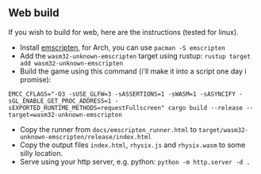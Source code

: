 ## Web build
If you wish to build for web, here are the instructions (tested for linux).

- Install [emscripten](https://emscripten.org/docs/getting_started/downloads.html#), for Arch, you can use `pacman -S emscripten`
- Add the `wasm32-unknown-emscripten` target using rustup: `rustup target add wasm32-unknown-emscripten`
- Build the game using this command (i'll make it into a script one day i promise):
```
EMCC_CFLAGS="-O3 -sUSE_GLFW=3 -sASSERTIONS=1 -sWASM=1 -sASYNCIFY -sGL_ENABLE_GET_PROC_ADDRESS=1 -sEXPORTED_RUNTIME_METHODS=requestFullscreen" cargo build --release --target=wasm32-unknown-emscripten
```
- Copy the runner from `docs/emscripten_runner.html` to `target/wasm32-unknown-emscripten/release/index.html`
- Copy the output files `index.html`, `rhysix.js` and `rhysix.wasm` to some silly location.
- Serve using your http server, e.g. python: `python -m http.server -d .`